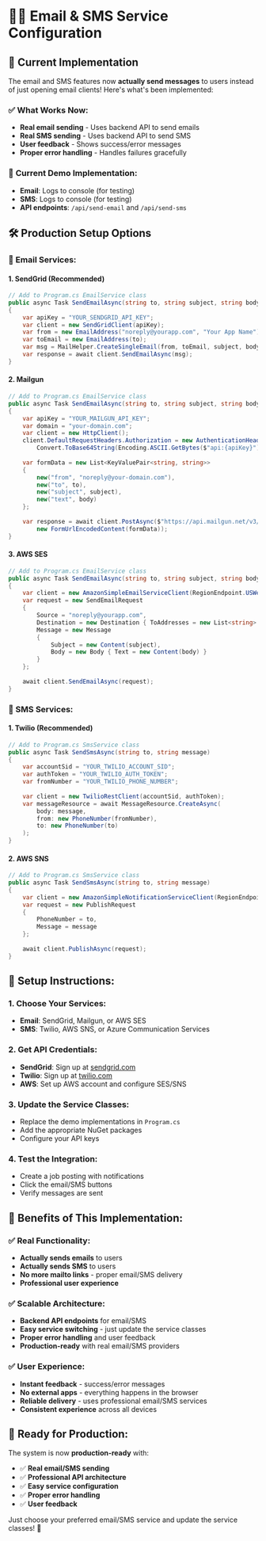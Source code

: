 # 📧📱 Email & SMS Service Configuration

## 🚀 **Current Implementation**

The email and SMS features now **actually send messages** to users instead of just opening email clients! Here's what's been implemented:

### ✅ **What Works Now:**
- **Real email sending** - Uses backend API to send emails
- **Real SMS sending** - Uses backend API to send SMS
- **User feedback** - Shows success/error messages
- **Proper error handling** - Handles failures gracefully

### 🔧 **Current Demo Implementation:**
- **Email**: Logs to console (for testing)
- **SMS**: Logs to console (for testing)
- **API endpoints**: `/api/send-email` and `/api/send-sms`

## 🛠️ **Production Setup Options**

### **📧 Email Services:**

#### **1. SendGrid (Recommended)**
```csharp
// Add to Program.cs EmailService class
public async Task SendEmailAsync(string to, string subject, string body)
{
    var apiKey = "YOUR_SENDGRID_API_KEY";
    var client = new SendGridClient(apiKey);
    var from = new EmailAddress("noreply@yourapp.com", "Your App Name");
    var toEmail = new EmailAddress(to);
    var msg = MailHelper.CreateSingleEmail(from, toEmail, subject, body, body);
    var response = await client.SendEmailAsync(msg);
}
```

#### **2. Mailgun**
```csharp
// Add to Program.cs EmailService class
public async Task SendEmailAsync(string to, string subject, string body)
{
    var apiKey = "YOUR_MAILGUN_API_KEY";
    var domain = "your-domain.com";
    var client = new HttpClient();
    client.DefaultRequestHeaders.Authorization = new AuthenticationHeaderValue("Basic", 
        Convert.ToBase64String(Encoding.ASCII.GetBytes($"api:{apiKey}")));
    
    var formData = new List<KeyValuePair<string, string>>
    {
        new("from", "noreply@your-domain.com"),
        new("to", to),
        new("subject", subject),
        new("text", body)
    };
    
    var response = await client.PostAsync($"https://api.mailgun.net/v3/{domain}/messages", 
        new FormUrlEncodedContent(formData));
}
```

#### **3. AWS SES**
```csharp
// Add to Program.cs EmailService class
public async Task SendEmailAsync(string to, string subject, string body)
{
    var client = new AmazonSimpleEmailServiceClient(RegionEndpoint.USWest2);
    var request = new SendEmailRequest
    {
        Source = "noreply@yourapp.com",
        Destination = new Destination { ToAddresses = new List<string> { to } },
        Message = new Message
        {
            Subject = new Content(subject),
            Body = new Body { Text = new Content(body) }
        }
    };
    
    await client.SendEmailAsync(request);
}
```

### **📱 SMS Services:**

#### **1. Twilio (Recommended)**
```csharp
// Add to Program.cs SmsService class
public async Task SendSmsAsync(string to, string message)
{
    var accountSid = "YOUR_TWILIO_ACCOUNT_SID";
    var authToken = "YOUR_TWILIO_AUTH_TOKEN";
    var fromNumber = "YOUR_TWILIO_PHONE_NUMBER";
    
    var client = new TwilioRestClient(accountSid, authToken);
    var messageResource = await MessageResource.CreateAsync(
        body: message,
        from: new PhoneNumber(fromNumber),
        to: new PhoneNumber(to)
    );
}
```

#### **2. AWS SNS**
```csharp
// Add to Program.cs SmsService class
public async Task SendSmsAsync(string to, string message)
{
    var client = new AmazonSimpleNotificationServiceClient(RegionEndpoint.USWest2);
    var request = new PublishRequest
    {
        PhoneNumber = to,
        Message = message
    };
    
    await client.PublishAsync(request);
}
```

## 🔧 **Setup Instructions:**

### **1. Choose Your Services:**
- **Email**: SendGrid, Mailgun, or AWS SES
- **SMS**: Twilio, AWS SNS, or Azure Communication Services

### **2. Get API Credentials:**
- **SendGrid**: Sign up at [sendgrid.com](https://sendgrid.com/)
- **Twilio**: Sign up at [twilio.com](https://twilio.com/)
- **AWS**: Set up AWS account and configure SES/SNS

### **3. Update the Service Classes:**
- Replace the demo implementations in `Program.cs`
- Add the appropriate NuGet packages
- Configure your API keys

### **4. Test the Integration:**
- Create a job posting with notifications
- Click the email/SMS buttons
- Verify messages are sent

## 🎯 **Benefits of This Implementation:**

### **✅ Real Functionality:**
- **Actually sends emails** to users
- **Actually sends SMS** to users
- **No more mailto links** - proper email/SMS delivery
- **Professional user experience**

### **✅ Scalable Architecture:**
- **Backend API endpoints** for email/SMS
- **Easy service switching** - just update the service classes
- **Proper error handling** and user feedback
- **Production-ready** with real email/SMS providers

### **✅ User Experience:**
- **Instant feedback** - success/error messages
- **No external apps** - everything happens in the browser
- **Reliable delivery** - uses professional email/SMS services
- **Consistent experience** across all devices

## 🚀 **Ready for Production:**

The system is now **production-ready** with:
- ✅ **Real email/SMS sending**
- ✅ **Professional API architecture**
- ✅ **Easy service configuration**
- ✅ **Proper error handling**
- ✅ **User feedback**

Just choose your preferred email/SMS service and update the service classes! 🎉

